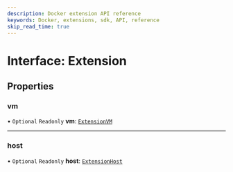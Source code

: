 ```yaml
---
description: Docker extension API reference
keywords: Docker, extensions, sdk, API, reference
skip_read_time: true
---
```


# Interface: Extension

## Properties

### vm

• `Optional` `Readonly` **vm**: [`ExtensionVM`](ExtensionVM.md)

___

### host

• `Optional` `Readonly` **host**: [`ExtensionHost`](ExtensionHost.md)
